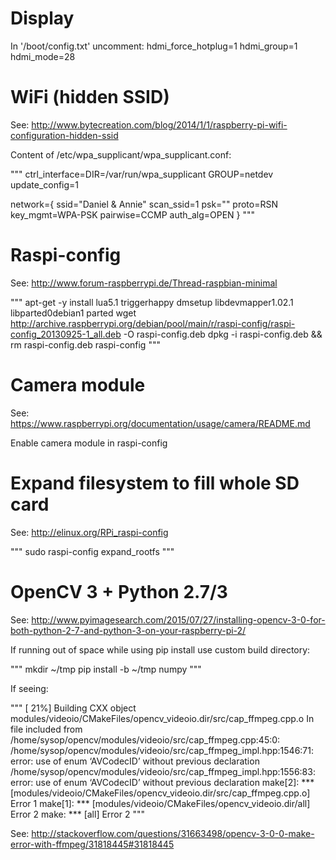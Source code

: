 Display
=======

In '/boot/config.txt' uncomment:
hdmi_force_hotplug=1
hdmi_group=1
hdmi_mode=28


WiFi (hidden SSID)
==================

See: http://www.bytecreation.com/blog/2014/1/1/raspberry-pi-wifi-configuration-hidden-ssid

Content of /etc/wpa_supplicant/wpa_supplicant.conf:

"""
ctrl_interface=DIR=/var/run/wpa_supplicant GROUP=netdev
update_config=1

network={
        ssid="Daniel & Annie"
        scan_ssid=1
        psk="<password>"
        proto=RSN
        key_mgmt=WPA-PSK
        pairwise=CCMP
        auth_alg=OPEN
}
"""

Raspi-config
============

See: http://www.forum-raspberrypi.de/Thread-raspbian-minimal

"""
apt-get -y install lua5.1 triggerhappy dmsetup libdevmapper1.02.1 libparted0debian1 parted
wget http://archive.raspberrypi.org/debian/pool/main/r/raspi-config/raspi-config_20130925-1_all.deb -O raspi-config.deb
dpkg -i raspi-config.deb && rm raspi-config.deb
raspi-config
"""

Camera module
=============

See: https://www.raspberrypi.org/documentation/usage/camera/README.md

Enable camera module in raspi-config

Expand filesystem to fill whole SD card
=======================================

See: http://elinux.org/RPi_raspi-config

"""
sudo raspi-config expand_rootfs
"""

OpenCV 3 + Python 2.7/3
=======================

See: http://www.pyimagesearch.com/2015/07/27/installing-opencv-3-0-for-both-python-2-7-and-python-3-on-your-raspberry-pi-2/

If running out of space while using pip install use custom build directory:

"""
mkdir ~/tmp
pip install -b ~/tmp numpy
"""

If seeing:

"""
[ 21%] Building CXX object modules/videoio/CMakeFiles/opencv_videoio.dir/src/cap_ffmpeg.cpp.o
In file included from /home/sysop/opencv/modules/videoio/src/cap_ffmpeg.cpp:45:0:
/home/sysop/opencv/modules/videoio/src/cap_ffmpeg_impl.hpp:1546:71: error: use of enum ‘AVCodecID’ without previous declaration
/home/sysop/opencv/modules/videoio/src/cap_ffmpeg_impl.hpp:1556:83: error: use of enum ‘AVCodecID’ without previous declaration
make[2]: *** [modules/videoio/CMakeFiles/opencv_videoio.dir/src/cap_ffmpeg.cpp.o] Error 1
make[1]: *** [modules/videoio/CMakeFiles/opencv_videoio.dir/all] Error 2
make: *** [all] Error 2
"""

See: http://stackoverflow.com/questions/31663498/opencv-3-0-0-make-error-with-ffmpeg/31818445#31818445

